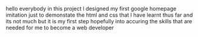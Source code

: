 hello everybody in this project l designed my first google homepage imitation just to demonstate the html and css that l have learnt thus far and its not much but it is my first step hopefully into accuring the skills that are needed for me to become a web developer
